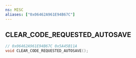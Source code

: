 ```yaml
---
ns: MISC
aliases: ["0x06462A961E94B67C"]
---
```

## CLEAR_CODE_REQUESTED_AUTOSAVE

```c
// 0x06462A961E94B67C 0x5A45B11A
void CLEAR_CODE_REQUESTED_AUTOSAVE();
```
